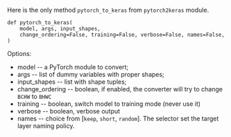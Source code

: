 Here is the only method `pytorch_to_keras` from `pytorch2keras` module.
```
def pytorch_to_keras(
    model, args, input_shapes,
    change_ordering=False, training=False, verbose=False, names=False,
)
```

Options:

* model -- a PyTorch module to convert;
* args -- list of dummy variables with proper shapes;
* input_shapes -- list with shape tuples;
* change_ordering -- boolean, if enabled, the converter will try to change `BCHW` to `BHWC`
* training -- boolean, switch model to training mode (never use it)
* verbose -- boolean, verbose output
* names -- choice from [`keep`, `short`, `random`]. The selector set the target layer naming policy.
